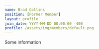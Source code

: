 ```yaml
---
name: Brad Collins
position: [Former Member]
layout: profile
join_date: YYYY-MM-DD 00:00:00 -400
profile: /assets/img/members/default.png
---
```

Some information